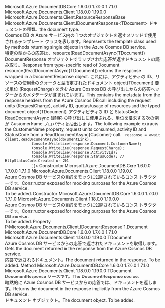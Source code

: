 <Type Name="DocumentResponse&lt;TDocument&gt;" FullName="Microsoft.Azure.Documents.Client.DocumentResponse&lt;TDocument&gt;">
  <TypeSignature Language="C#" Value="public sealed class DocumentResponse&lt;TDocument&gt; : Microsoft.Azure.Documents.Client.ResourceResponseBase, Microsoft.Azure.Documents.Client.IDocumentResponse&lt;TDocument&gt;" />
  <TypeSignature Language="ILAsm" Value=".class public auto ansi sealed beforefieldinit DocumentResponse`1&lt;TDocument&gt; extends Microsoft.Azure.Documents.Client.ResourceResponseBase implements class Microsoft.Azure.Documents.Client.IDocumentResponse`1&lt;!TDocument&gt;, class Microsoft.Azure.Documents.Client.IResourceResponseBase" />
  <TypeSignature Language="DocId" Value="T:Microsoft.Azure.Documents.Client.DocumentResponse`1" />
  <TypeSignature Language="VB.NET" Value="Public NotInheritable Class DocumentResponse(Of TDocument)&#xA;Inherits ResourceResponseBase&#xA;Implements IDocumentResponse(Of TDocument)" />
  <TypeSignature Language="F#" Value="type DocumentResponse&lt;'Document&gt; = class&#xA;    inherit ResourceResponseBase&#xA;    interface IDocumentResponse&lt;'Document&gt;&#xA;    interface IResourceResponseBase" />
  <AssemblyInfo>
    <AssemblyName>Microsoft.Azure.DocumentDB.Core</AssemblyName>
    <AssemblyVersion>1.6.0.0</AssemblyVersion>
    <AssemblyVersion>1.7.0.0</AssemblyVersion>
    <AssemblyVersion>1.7.1.0</AssemblyVersion>
  </AssemblyInfo>
  <AssemblyInfo>
    <AssemblyName>Microsoft.Azure.Documents.Client</AssemblyName>
    <AssemblyVersion>1.18.0.0</AssemblyVersion>
    <AssemblyVersion>1.19.0.0</AssemblyVersion>
  </AssemblyInfo>
  <TypeParameters>
    <TypeParameter Name="TDocument" />
  </TypeParameters>
  <Base>
    <BaseTypeName>Microsoft.Azure.Documents.Client.ResourceResponseBase</BaseTypeName>
  </Base>
  <Interfaces>
    <Interface>
      <InterfaceName>Microsoft.Azure.Documents.Client.IDocumentResponse&lt;TDocument&gt;</InterfaceName>
    </Interface>
  </Interfaces>
  <Docs>
    <typeparam name="TDocument"><span data-ttu-id="b402a-101">ドキュメントの種類。</span><span class="sxs-lookup"><span data-stu-id="b402a-101">the document type.</span></span></typeparam>
    <summary>
            <span data-ttu-id="b402a-102">Cosmos DB の Azure サービス内の 1 つのオブジェクトを返すメソッドで使用されるテンプレート クラスを表します。</span><span class="sxs-lookup"><span data-stu-id="b402a-102">Represents the template class used by methods returning single objects in the Azure Cosmos DB service.</span></span>
            </summary>
    <remarks>
            <span data-ttu-id="b402a-103">特定の型からの応答は、resource(ReadDocumentAsync{TDocument}) DocumentResponse オブジェクトでラップされた応答が返すドキュメントの読み取り。</span><span class="sxs-lookup"><span data-stu-id="b402a-103">Response from type-specific read of Document resource(ReadDocumentAsync{TDocument}) returns the response wrapped in a DocumentResponse object.</span></span> <span data-ttu-id="b402a-104">これには、アクティビティの ID、リソースの使用量のクォータと型指定されたドキュメント object(TDocument) 要求単位 (RequestCharge) を含む Azure Cosmos DB の呼び出しからの応答ヘッダーからのメタデータが含まれています。</span><span class="sxs-lookup"><span data-stu-id="b402a-104">This contains the metadata from the response headers from the Azure Cosmos DB call including the request units (RequestCharge), activity ID, quotas/usage of resources and the typed document object(TDocument).</span></span>
            </remarks>
    <example>
            <span data-ttu-id="b402a-105">アクティビティの ID と StatusCode ReadDocumentAsync {顧客} の呼び出しに使用される、単位を要求する次の例が CustomerName プロパティを抽出します。</span><span class="sxs-lookup"><span data-stu-id="b402a-105">The following example extracts the CustomerName property, request units consumed, activity ID and StatusCode from a ReadDocumentAsync{Customer} call.</span></span>
            <code language="c#"><![CDATA[
            DocumentResponse<Customer> response = await client.ReadDocumentAsync<Customer>(documentLink);
            Console.WriteLine(response.Document.CustomerName);
            Console.WriteLine(response.RequestCharge);
            Console.WriteLine(response.ActivityId); 
            Console.WriteLine(response.StatusCode); // HttpStatusCode.Created or 201
            ]]></code></example>
  </Docs>
  <Members>
    <Member MemberName=".ctor">
      <MemberSignature Language="C#" Value="public DocumentResponse ();" />
      <MemberSignature Language="ILAsm" Value=".method public hidebysig specialname rtspecialname instance void .ctor() cil managed" />
      <MemberSignature Language="DocId" Value="M:Microsoft.Azure.Documents.Client.DocumentResponse`1.#ctor" />
      <MemberSignature Language="VB.NET" Value="Public Sub New ()" />
      <MemberType>Constructor</MemberType>
      <AssemblyInfo>
        <AssemblyName>Microsoft.Azure.DocumentDB.Core</AssemblyName>
        <AssemblyVersion>1.6.0.0</AssemblyVersion>
        <AssemblyVersion>1.7.0.0</AssemblyVersion>
        <AssemblyVersion>1.7.1.0</AssemblyVersion>
      </AssemblyInfo>
      <AssemblyInfo>
        <AssemblyName>Microsoft.Azure.Documents.Client</AssemblyName>
        <AssemblyVersion>1.18.0.0</AssemblyVersion>
        <AssemblyVersion>1.19.0.0</AssemblyVersion>
      </AssemblyInfo>
      <Parameters />
      <Docs>
        <summary>
            <span data-ttu-id="b402a-106">Azure Cosmos DB サービスの目的をモックに公開されているコンス トラクターです。</span><span class="sxs-lookup"><span data-stu-id="b402a-106">Constructor exposed for mocking purposes for the Azure Cosmos DB service.</span></span>
            </summary>
        <remarks>To be added.</remarks>
      </Docs>
    </Member>
    <Member MemberName=".ctor">
      <MemberSignature Language="C#" Value="public DocumentResponse (TDocument document);" />
      <MemberSignature Language="ILAsm" Value=".method public hidebysig specialname rtspecialname instance void .ctor(!TDocument document) cil managed" />
      <MemberSignature Language="DocId" Value="M:Microsoft.Azure.Documents.Client.DocumentResponse`1.#ctor(`0)" />
      <MemberSignature Language="VB.NET" Value="Public Sub New (document As TDocument)" />
      <MemberSignature Language="F#" Value="new Microsoft.Azure.Documents.Client.DocumentResponse&lt;'Document&gt; : 'Document -&gt; Microsoft.Azure.Documents.Client.DocumentResponse&lt;'Document&gt;" Usage="new Microsoft.Azure.Documents.Client.DocumentResponse&lt;'Document&gt; document" />
      <MemberType>Constructor</MemberType>
      <AssemblyInfo>
        <AssemblyName>Microsoft.Azure.DocumentDB.Core</AssemblyName>
        <AssemblyVersion>1.6.0.0</AssemblyVersion>
        <AssemblyVersion>1.7.0.0</AssemblyVersion>
        <AssemblyVersion>1.7.1.0</AssemblyVersion>
      </AssemblyInfo>
      <AssemblyInfo>
        <AssemblyName>Microsoft.Azure.Documents.Client</AssemblyName>
        <AssemblyVersion>1.18.0.0</AssemblyVersion>
        <AssemblyVersion>1.19.0.0</AssemblyVersion>
      </AssemblyInfo>
      <Parameters>
        <Parameter Name="document" Type="TDocument" />
      </Parameters>
      <Docs>
        <param name="document"></param>
        <summary>
            <span data-ttu-id="b402a-107">Azure Cosmos DB サービスの目的をモックに公開されているコンス トラクターです。</span><span class="sxs-lookup"><span data-stu-id="b402a-107">Constructor exposed for mocking purposes for the Azure Cosmos DB service.</span></span>
            </summary>
        <remarks>To be added.</remarks>
      </Docs>
    </Member>
    <Member MemberName="Document">
      <MemberSignature Language="C#" Value="public TDocument Document { get; }" />
      <MemberSignature Language="ILAsm" Value=".property instance !TDocument Document" />
      <MemberSignature Language="DocId" Value="P:Microsoft.Azure.Documents.Client.DocumentResponse`1.Document" />
      <MemberSignature Language="VB.NET" Value="Public ReadOnly Property Document As TDocument" />
      <MemberSignature Language="F#" Value="member this.Document : 'Document" Usage="Microsoft.Azure.Documents.Client.DocumentResponse&lt;'Document&gt;.Document" />
      <MemberType>Property</MemberType>
      <Implements>
        <InterfaceMember>P:Microsoft.Azure.Documents.Client.IDocumentResponse`1.Document</InterfaceMember>
      </Implements>
      <AssemblyInfo>
        <AssemblyName>Microsoft.Azure.DocumentDB.Core</AssemblyName>
        <AssemblyVersion>1.6.0.0</AssemblyVersion>
        <AssemblyVersion>1.7.0.0</AssemblyVersion>
        <AssemblyVersion>1.7.1.0</AssemblyVersion>
      </AssemblyInfo>
      <AssemblyInfo>
        <AssemblyName>Microsoft.Azure.Documents.Client</AssemblyName>
        <AssemblyVersion>1.18.0.0</AssemblyVersion>
        <AssemblyVersion>1.19.0.0</AssemblyVersion>
      </AssemblyInfo>
      <ReturnValue>
        <ReturnType>TDocument</ReturnType>
      </ReturnValue>
      <Docs>
        <summary>
            <span data-ttu-id="b402a-108">Azure Cosmos DB サービスからの応答で返されたドキュメントを取得します。</span><span class="sxs-lookup"><span data-stu-id="b402a-108">Gets the document returned in the response from the Azure Cosmos DB service.</span></span>
            </summary>
        <value>
            <span data-ttu-id="b402a-109">応答で返されるドキュメント。</span><span class="sxs-lookup"><span data-stu-id="b402a-109">The document returned in the response.</span></span>
            </value>
        <remarks>To be added.</remarks>
      </Docs>
    </Member>
    <Member MemberName="op_Implicit">
      <MemberSignature Language="C#" Value="public static implicit operator TDocument (Microsoft.Azure.Documents.Client.DocumentResponse&lt;TDocument&gt; source);" />
      <MemberSignature Language="ILAsm" Value=".method public static hidebysig specialname !TDocument op_Implicit(class Microsoft.Azure.Documents.Client.DocumentResponse`1&lt;!TDocument&gt; source) cil managed" />
      <MemberSignature Language="DocId" Value="M:Microsoft.Azure.Documents.Client.DocumentResponse`1.op_Implicit(Microsoft.Azure.Documents.Client.DocumentResponse{`0})~`0" />
      <MemberSignature Language="VB.NET" Value="Public Shared Widening Operator CType (source As DocumentResponse(Of TDocument)) As TDocument" />
      <MemberSignature Language="F#" Value="static member op_Implicit : Microsoft.Azure.Documents.Client.DocumentResponse&lt;'Document&gt; -&gt; 'Document" Usage="Microsoft.Azure.Documents.Client.DocumentResponse&lt;'Document&gt;.op_Implicit source" />
      <MemberType>Method</MemberType>
      <AssemblyInfo>
        <AssemblyName>Microsoft.Azure.DocumentDB.Core</AssemblyName>
        <AssemblyVersion>1.6.0.0</AssemblyVersion>
        <AssemblyVersion>1.7.0.0</AssemblyVersion>
        <AssemblyVersion>1.7.1.0</AssemblyVersion>
      </AssemblyInfo>
      <AssemblyInfo>
        <AssemblyName>Microsoft.Azure.Documents.Client</AssemblyName>
        <AssemblyVersion>1.18.0.0</AssemblyVersion>
        <AssemblyVersion>1.19.0.0</AssemblyVersion>
      </AssemblyInfo>
      <ReturnValue>
        <ReturnType>TDocument</ReturnType>
      </ReturnValue>
      <Parameters>
        <Parameter Name="source" Type="Microsoft.Azure.Documents.Client.DocumentResponse&lt;TDocument&gt;" />
      </Parameters>
      <Docs>
        <param name="source"><span data-ttu-id="b402a-110">DocumentResponse ソースです。</span><span class="sxs-lookup"><span data-stu-id="b402a-110">The DocumentResponse source.</span></span></param>
        <summary>
            <span data-ttu-id="b402a-111">暗黙的に Azure Cosmos DB サービスからの応答では、ドキュメントを返します。</span><span class="sxs-lookup"><span data-stu-id="b402a-111">Returns the document in the response implicitly from the Azure Cosmos DB service.</span></span>
            </summary>
        <returns><span data-ttu-id="b402a-112">ドキュメント オブジェクト。</span><span class="sxs-lookup"><span data-stu-id="b402a-112">The document object.</span></span></returns>
        <remarks>To be added.</remarks>
      </Docs>
    </Member>
  </Members>
</Type>